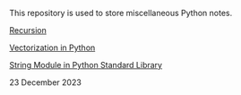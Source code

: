 This repository is used to store miscellaneous Python notes.

[Recursion](https://nbviewer.org/github/stevenkhwun/Python_Notes/blob/main/Recursion.ipynb)

[Vectorization in Python](https://nbviewer.org/github/stevenkhwun/Python_Notes/blob/main/Vectorization.ipynb)

[String Module in Python Standard Library](https://nbviewer.org/github/stevenkhwun/Python_Notes/blob/main/String.ipynb)

23 December 2023